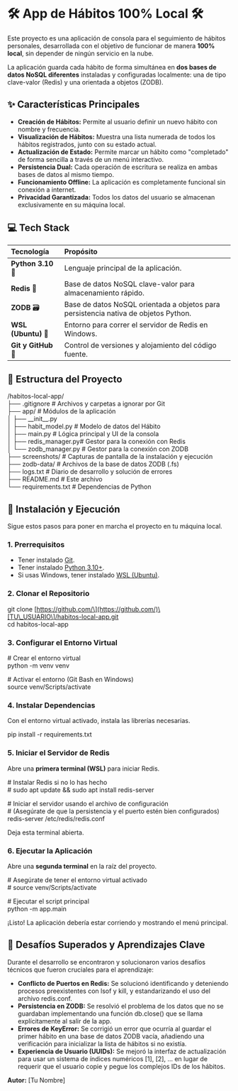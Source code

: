 # **🛠️ App de Hábitos 100% Local 🛠️**

Este proyecto es una aplicación de consola para el seguimiento de hábitos personales, desarrollada con el objetivo de funcionar de manera **100% local**, sin depender de ningún servicio en la nube.

La aplicación guarda cada hábito de forma simultánea en **dos bases de datos NoSQL diferentes** instaladas y configuradas localmente: una de tipo clave-valor (Redis) y una orientada a objetos (ZODB).

## **✨ Características Principales**

* **Creación de Hábitos:** Permite al usuario definir un nuevo hábito con nombre y frecuencia.  
* **Visualización de Hábitos:** Muestra una lista numerada de todos los hábitos registrados, junto con su estado actual.  
* **Actualización de Estado:** Permite marcar un hábito como "completado" de forma sencilla a través de un menú interactivo.  
* **Persistencia Dual:** Cada operación de escritura se realiza en ambas bases de datos al mismo tiempo.  
* **Funcionamiento Offline:** La aplicación es completamente funcional sin conexión a internet.  
* **Privacidad Garantizada:** Todos los datos del usuario se almacenan exclusivamente en su máquina local.

## **💻 Tech Stack**

| Tecnología | Propósito |
| :---- | :---- |
| **Python 3.10** 🐍 | Lenguaje principal de la aplicación. |
| **Redis** 💾 | Base de datos NoSQL clave-valor para almacenamiento rápido. |
| **ZODB** 🗃️ | Base de datos NoSQL orientada a objetos para persistencia nativa de objetos Python. |
| **WSL (Ubuntu)** 🐧 | Entorno para correr el servidor de Redis en Windows. |
| **Git y GitHub** 🐙 | Control de versiones y alojamiento del código fuente. |

## **📂 Estructura del Proyecto**

/habitos-local-app/  
├── .gitignore          \# Archivos y carpetas a ignorar por Git  
├── app/                \# Módulos de la aplicación  
│   ├── \_\_init\_\_.py  
│   ├── habit\_model.py  \# Modelo de datos del Hábito  
│   ├── main.py         \# Lógica principal y UI de la consola  
│   ├── redis\_manager.py\# Gestor para la conexión con Redis  
│   └── zodb\_manager.py \# Gestor para la conexión con ZODB  
├── screenshots/        \# Capturas de pantalla de la instalación y ejecución  
├── zodb-data/          \# Archivos de la base de datos ZODB (.fs)  
├── logs.txt            \# Diario de desarrollo y solución de errores  
├── README.md           \# Este archivo  
└── requirements.txt    \# Dependencias de Python

## **🚀 Instalación y Ejecución**

Sigue estos pasos para poner en marcha el proyecto en tu máquina local.

### **1\. Prerrequisitos**

* Tener instalado [Git](https://git-scm.com/).  
* Tener instalado [Python 3.10+](https://www.python.org/).  
* Si usas Windows, tener instalado [WSL (Ubuntu)](https://ubuntu.com/wsl).

### **2\. Clonar el Repositorio**

git clone \[https://github.com/\](https://github.com/)\[TU\_USUARIO\]/habitos-local-app.git  
cd habitos-local-app

### **3\. Configurar el Entorno Virtual**

\# Crear el entorno virtual  
python \-m venv venv

\# Activar el entorno (Git Bash en Windows)  
source venv/Scripts/activate

### **4\. Instalar Dependencias**

Con el entorno virtual activado, instala las librerías necesarias.

pip install \-r requirements.txt

### **5\. Iniciar el Servidor de Redis**

Abre una **primera terminal (WSL)** para iniciar Redis.

\# Instalar Redis si no lo has hecho  
\# sudo apt update && sudo apt install redis-server

\# Iniciar el servidor usando el archivo de configuración  
\# (Asegúrate de que la persistencia y el puerto estén bien configurados)  
redis-server /etc/redis/redis.conf

Deja esta terminal abierta.

### **6\. Ejecutar la Aplicación**

Abre una **segunda terminal** en la raíz del proyecto.

\# Asegúrate de tener el entorno virtual activado  
\# source venv/Scripts/activate

\# Ejecutar el script principal  
python \-m app.main

¡Listo\! La aplicación debería estar corriendo y mostrando el menú principal.

## **🐛 Desafíos Superados y Aprendizajes Clave**

Durante el desarrollo se encontraron y solucionaron varios desafíos técnicos que fueron cruciales para el aprendizaje:

* **Conflicto de Puertos en Redis:** Se solucionó identificando y deteniendo procesos preexistentes con lsof y kill, y estandarizando el uso del archivo redis.conf.  
* **Persistencia en ZODB:** Se resolvió el problema de los datos que no se guardaban implementando una función db.close() que se llama explícitamente al salir de la app.  
* **Errores de KeyError:** Se corrigió un error que ocurría al guardar el primer hábito en una base de datos ZODB vacía, añadiendo una verificación para inicializar la lista de hábitos si no existía.  
* **Experiencia de Usuario (UUIDs):** Se mejoró la interfaz de actualización para usar un sistema de índices numéricos \[1\], \[2\], ... en lugar de requerir que el usuario copie y pegue los complejos IDs de los hábitos.

**Autor:** \[Tu Nombre\]